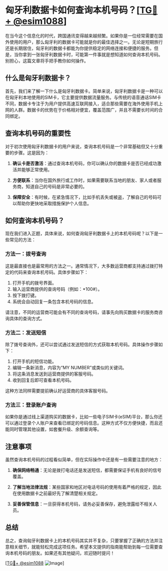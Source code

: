 # 匈牙利数据卡如何查询本机号码？[[TG💪+ @esim1088](https://t.me/s/esim1088)]

在当今这个信息化的时代，跨国通讯变得越来越频繁。如果你是一位经常需要在国外使用的用户，那么匈牙利的数据卡可能就是你的最佳选择之一。无论是短期旅行还是长期居住，匈牙利的数据卡都能为你提供稳定的网络连接和便捷的服务。但是，当你拿到一张匈牙利数据卡时，可能第一件事就是想知道如何查询本机号码。别担心，这篇文章将手把手教你如何操作。

## 什么是匈牙利数据卡？

首先，我们来了解一下什么是匈牙利数据卡。简单来说，匈牙利数据卡是一种可以在匈牙利本地使用的SIM卡，它主要提供数据流量服务。与传统的语音通话SIM卡不同，数据卡专注于为用户提供高速互联网接入，适合那些需要在海外使用手机上网的人群。数据卡的优势在于价格相对便宜，覆盖范围广，并且不需要长时间的合同绑定。

## 查询本机号码的重要性

对于初次使用匈牙利数据卡的用户来说，查询本机号码是一个非常基础但又十分重要的步骤。这是因为：

1. **确认卡是否激活**：通过查询本机号码，你可以确认你的数据卡是否已经成功激活并能够正常使用。
   
2. **方便联系**：当你在国外旅行或工作时，如果需要联系当地的朋友、家人或者服务商，知道自己的号码是非常必要的。

3. **保障安全**：有时候，在紧急情况下，比如手机丢失或被盗，了解自己的号码可以帮助你更快地采取措施保护个人信息。

## 如何查询本机号码？

现在我们进入正题，具体来说，如何查询匈牙利数据卡上的本机号码呢？以下是一些常见的方法：

### 方法一：拨号查询

这是最直接也是最常用的方法之一。通常情况下，大多数运营商都支持通过拨打特定的代码来查询本机号码。具体步骤如下：

1. 打开手机的拨号界面。
2. 输入运营商提供的查询号码（例如：*100#）。
3. 按下拨打键。
4. 系统会自动回复一条包含本机号码的信息。

请注意，不同的运营商可能会有不同的查询号码，请事先向购买数据卡的服务商咨询具体的查询方式。

### 方法二：发送短信

除了拨号查询外，还可以尝试通过发送短信的方式获取本机号码。具体操作步骤如下：

1. 打开手机的短信功能。
2. 编辑一条新消息，内容为“MY NUMBER”或类似的关键词。
3. 将这条消息发送到运营商提供的客服号码。
4. 收到回复后即可查看本机号码。

这种方法同样需要提前确认好运营商的具体客服号码。

### 方法三：登录账户查询

如果你是通过线上渠道购买的数据卡，比如一些电子SIM卡(eSIM)平台，那么你还可以通过登录个人账户来查看已绑定的号码信息。这种方式不仅方便快捷，而且还能同时管理其他设置，如套餐升级、余额查询等。

## 注意事项

虽然查询本机号码的过程看似简单，但在实际操作中还是有一些需要注意的地方：

1. **确保网络畅通**：无论是拨打电话还是发送短信，都需要保证手机有良好的信号覆盖。
   
2. **了解当地法律法规**：某些国家和地区对电话号码的使用有着严格的规定，因此在使用数据卡之前最好先了解清楚相关规定。

3. **妥善保管信息**：一旦获得本机号码，请务必妥善保存，避免泄露给不相关人员。

## 总结

总之，查询匈牙利数据卡上的本机号码其实并不复杂，只要掌握了正确的方法并注意相关细节，就能轻松完成这项任务。希望本文提供的指南能帮助到每一位需要查询本机号码的朋友。如果还有其他疑问，欢迎随时提问！

[[TG💪+ @esim1088](https://t.me/s/esim1088) ![Image](https://i.postimg.cc/4NQfJmqS/Snipaste-2025-05-13-00-14-12.png)]